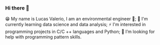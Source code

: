 ### Hi there 👋

😁 My name is Lucas Valerio, I am an environmental engineer 🌳;
🌱 I'm currently learning data science and data analysis;
⚡ I'm interested in programming projects in C/C ++ languages and Python;
🍁 I’m looking for help with programming pattern skills.
<!--
**Lucasvdo/lucasvdo** is a ✨ _special_ ✨ repository because its `README.md` (this file) appears on your GitHub profile.

Here are some ideas to get you started:

- 🔭 I’m currently working on ...
- 🌱 I’m currently learning ...
- 👯 I’m looking to collaborate on ...
- 🤔 I’m looking for help with ...
- 💬 Ask me about ...
- 📫 How to reach me: ...
- 😄 Pronouns: ...
- ⚡ Fun fact: ...
-->
